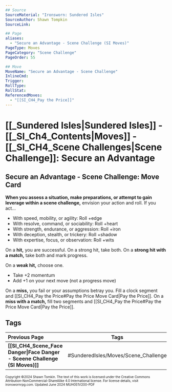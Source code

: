 ```yaml
---
## Source
SourceMaterial: "Ironsworn: Sundered Isles"
SourceAuthor: Shawn Tompkin
SourceLink: 

## Page
aliases: 
  - "Secure an Advantage - Scene Challenge (SI Moves)"
PageType: Moves
PageCategory: "Scene Challenge"
PageOrder: 55

## Move
MoveName: "Secure an Advantage - Scene Challenge"
InlineCmd: 
Trigger: 
RollType: 
RollStat: 
ReferencedMoves:
  - "[[SI_CH4_Pay the Price]]"
---
```

# [[_Sundered Isles|Sundered Isles]] - [[_SI_Ch4_Contents|Moves]] - [[_SI_CH4_Scene Challenges|Scene Challenge]]: Secure an Advantage
## Secure an Advantage - Scene Challenge: Move Card
**When you assess a situation, make preparations, or attempt to gain leverage within a scene challenge,** envision your action and roll. If you act…
- With speed, mobility, or agility: Roll +edge
- With resolve, command, or sociability: Roll +heart
- With strength, endurance, or aggression: Roll +iron
- With deception, stealth, or trickery: Roll +shadow
- With expertise, focus, or observation: Roll +wits

On a **hit,** you are successful. On a strong hit, take both. On a **strong hit with a match,** take both and mark progress.

On a **weak hit,** choose one.
- Take +2 momentum
- Add +1 on your next move (not a progress move)

On a **miss,** you fail or your assumptions betray you. Fill a clock segment and [[SI_CH4_Pay the Price#Pay the Price Move Card|Pay the Price]]. On a **miss with a match,** fill two segments and [[SI_CH4_Pay the Price#Pay the Price Move Card|Pay the Price]].

## Tags

| Previous Page | Tags | Next Page |
| :--- | :---: | ---: |
| **[[SI_CH4_Scene_Face Danger\|Face Danger - Sceene Challenge (SI Moves)]]** | #SunderedIsles/Moves/Scene_Challenge | **[[SI_CH4_Finish a Scene\|Finish a Scene (SI Moves)]]** |

<font size=-2>Copyright ©2024 Shawn Tomkin. The text of this work is licensed under the Creative Commons Attribution-NonCommercial-ShareAlike 4.0 International license. For license details, visit ironswornrpg.com. Updated June 2024 MUH051V200-PDF</font>
